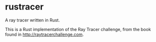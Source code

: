 # rustracer
A ray tracer written in Rust.

This is a Rust implementation of the Ray Tracer challenge, from the book found in http://raytracerchallenge.com.
